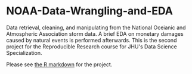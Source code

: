 # NOAA-Data-Wrangling-and-EDA
Data retrieval, cleaning, and manipulating from the National Oceianic and Atmospheric Association storm data. A brief EDA on monetary damages caused by natural events is performed afterwards. This is the second project for the Reproducible Research course for JHU's Data Science Specialization.

Please see [the R markdown](https://randonmess.github.io/NOAA-Data-Wrangling-and-EDA/) for the project.
